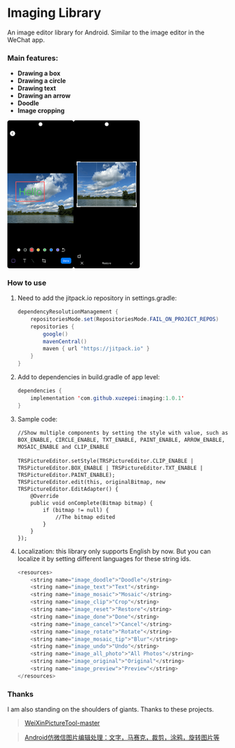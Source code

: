 # Imaging Library

An image editor library for Android. Similar to the image editor in the WeChat app.

### Main features:

- **Drawing a box**
- **Drawing a circle**
- **Drawing text**
- **Drawing an arrow**
- **Doodle**
- **Image cropping**

<div style="display: flex; justify-center; align-items: center;">   <img src="./readme/s1.png" alt="First Image" style="width: 30%;"/>   <img src="./readme/s2.png" alt="Second Image" style="width: 30%;"/> </div>

### How to use

1. Need to add the jitpack.io repository in settings.gradle:

   ```java
   dependencyResolutionManagement {
       repositoriesMode.set(RepositoriesMode.FAIL_ON_PROJECT_REPOS)
       repositories {
           google()
           mavenCentral()
           maven { url "https://jitpack.io" }
       }
   }
   ```

2. Add to dependencies in build.gradle of app level:

   ```java
   dependencies {
       implementation 'com.github.xuzepei:imaging:1.0.1'
   }
   ```

3. Sample code:

   ```Ja
   //Show multiple components by setting the style with value, such as BOX_ENABLE, CIRCLE_ENABLE, TXT_ENABLE, PAINT_ENABLE, ARROW_ENABLE, MOSAIC_ENABLE and CLIP_ENABLE
   
   TRSPictureEditor.setStyle(TRSPictureEditor.CLIP_ENABLE | TRSPictureEditor.BOX_ENABLE | TRSPictureEditor.TXT_ENABLE | TRSPictureEditor.PAINT_ENABLE);
   TRSPictureEditor.edit(this, originalBitmap, new TRSPictureEditor.EditAdapter() {
       @Override
       public void onComplete(Bitmap bitmap) {
           if (bitmap != null) {
               //The bitmap edited
           }
       }
   });

4. Localization: this library only supports English by now. But you can localize it by setting different languages for these string ids.
     
     ```java
     <resources>
         <string name="image_doodle">"Doodle"</string>
         <string name="image_text">"Text"</string>
         <string name="image_mosaic">"Mosaic"</string>
         <string name="image_clip">"Crop"</string>
         <string name="image_reset">"Restore"</string>
         <string name="image_done">"Done"</string>
         <string name="image_cancel">"Cancel"</string>
         <string name="image_rotate">"Rotate"</string>
         <string name="image_mosaic_tip">"Blur"</string>
         <string name="image_undo">"Undo"</string>
         <string name="image_all_photo">"All Photos"</string>
         <string name="image_original">"Original"</string>
         <string name="image_preview">"Preview"</string>
     </resources>
     ```
### Thanks

I am also standing on the shoulders of giants. Thanks to these projects.

> [WeiXinPictureTool-master](https://github.com/zhuguohui/WeiXinPictureTool-master)

> [Android仿微信图片编辑处理：文字，马赛克，裁剪，涂鸦，旋转图片等](https://blog.csdn.net/zhangphil/article/details/87860431)